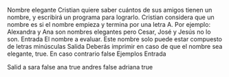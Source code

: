 Nombre elegante
Cristian quiere saber cuántos de sus amigos tienen un nombre, y
escribirá un programa para lograrlo. Cristian considera que un nombre
es si el nombre empieza y termina por una letra A.
Por ejemplo: Alexandra y Ana son nombres elegantes pero Cesar, José
y Jesús no lo son.
Entrada
El nombre a evaluar. Este nombre solo puede estar compuesto de letras
minúsculas
Salida
Deberás imprimir en caso de que el nombre sea elegante, true. En caso
contrario false
Ejemplos
Entrada

Salid
a
sara false
ana true
andres false
adriana true
